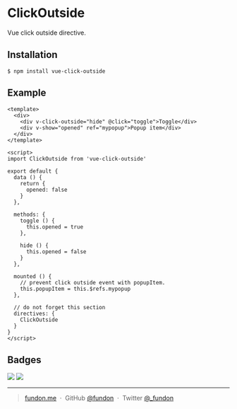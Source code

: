 # ClickOutside

Vue click outside directive.

## Installation

```
$ npm install vue-click-outside
```

## Example

```vue
<template>
  <div>
    <div v-click-outside="hide" @click="toggle">Toggle</div>
    <div v-show="opened" ref="mypopup">Popup item</div>
  </div>
</template>

<script>
import ClickOutside from 'vue-click-outside'

export default {
  data () {
    return {
      opened: false
    }
  },

  methods: {
    toggle () {
      this.opened = true
    },

    hide () {
      this.opened = false
    }
  },

  mounted () {
    // prevent click outside event with popupItem.
    this.popupItem = this.$refs.mypopup
  },

  // do not forget this section
  directives: {
    ClickOutside
  }
}
</script>
```

## Badges

![](https://img.shields.io/badge/license-MIT-blue.svg)
![](https://img.shields.io/badge/status-stable-green.svg)

---

> [fundon.me](https://fundon.me) &nbsp;&middot;&nbsp;
> GitHub [@fundon](https://github.com/fundon) &nbsp;&middot;&nbsp;
> Twitter [@_fundon](https://twitter.com/_fundon)
